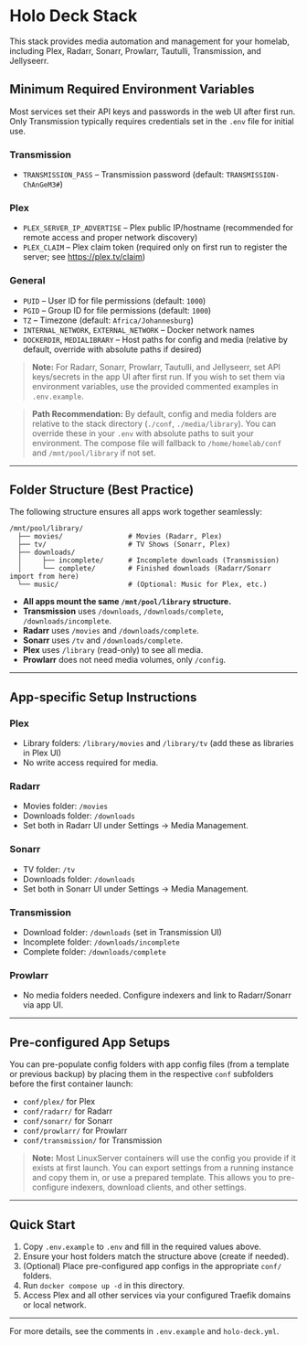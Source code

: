 # Holo Deck Stack

This stack provides media automation and management for your homelab, including Plex, Radarr, Sonarr, Prowlarr, Tautulli, Transmission, and Jellyseerr.

## Minimum Required Environment Variables

Most services set their API keys and passwords in the web UI after first run. Only Transmission typically requires credentials set in the `.env` file for initial use.

### Transmission
- `TRANSMISSION_PASS` – Transmission password (default: `TRANSMISSION-ChAnGeM3#`)

### Plex
- `PLEX_SERVER_IP_ADVERTISE` – Plex public IP/hostname (recommended for remote access and proper network discovery)
- `PLEX_CLAIM` – Plex claim token (required only on first run to register the server; see https://plex.tv/claim)

### General
- `PUID` – User ID for file permissions (default: `1000`)
- `PGID` – Group ID for file permissions (default: `1000`)
- `TZ` – Timezone (default: `Africa/Johannesburg`)
- `INTERNAL_NETWORK`, `EXTERNAL_NETWORK` – Docker network names
- `DOCKERDIR`, `MEDIALIBRARY` – Host paths for config and media (relative by default, override with absolute paths if desired)

> **Note:** For Radarr, Sonarr, Prowlarr, Tautulli, and Jellyseerr, set API keys/secrets in the app UI after first run. If you wish to set them via environment variables, use the provided commented examples in `.env.example`.

> **Path Recommendation:** By default, config and media folders are relative to the stack directory (`./conf`, `./media/library`). You can override these in your `.env` with absolute paths to suit your environment. The compose file will fallback to `/home/homelab/conf` and `/mnt/pool/library` if not set.

---

## Folder Structure (Best Practice)

The following structure ensures all apps work together seamlessly:

```
/mnt/pool/library/
  ├── movies/                # Movies (Radarr, Plex)
  ├── tv/                    # TV Shows (Sonarr, Plex)
  ├── downloads/
  │     ├── incomplete/      # Incomplete downloads (Transmission)
  │     └── complete/        # Finished downloads (Radarr/Sonarr import from here)
  └── music/                 # (Optional: Music for Plex, etc.)
```

- **All apps mount the same `/mnt/pool/library` structure.**
- **Transmission** uses `/downloads`, `/downloads/complete`, `/downloads/incomplete`.
- **Radarr** uses `/movies` and `/downloads/complete`.
- **Sonarr** uses `/tv` and `/downloads/complete`.
- **Plex** uses `/library` (read-only) to see all media.
- **Prowlarr** does not need media volumes, only `/config`.

---

## App-specific Setup Instructions

### Plex
- Library folders: `/library/movies` and `/library/tv` (add these as libraries in Plex UI)
- No write access required for media.

### Radarr
- Movies folder: `/movies`
- Downloads folder: `/downloads`
- Set both in Radarr UI under Settings → Media Management.

### Sonarr
- TV folder: `/tv`
- Downloads folder: `/downloads`
- Set both in Sonarr UI under Settings → Media Management.

### Transmission
- Download folder: `/downloads` (set in Transmission UI)
- Incomplete folder: `/downloads/incomplete`
- Complete folder: `/downloads/complete`

### Prowlarr
- No media folders needed. Configure indexers and link to Radarr/Sonarr via app UI.

---

## Pre-configured App Setups

You can pre-populate config folders with app config files (from a template or previous backup) by placing them in the respective `conf` subfolders before the first container launch:

- `conf/plex/` for Plex
- `conf/radarr/` for Radarr
- `conf/sonarr/` for Sonarr
- `conf/prowlarr/` for Prowlarr
- `conf/transmission/` for Transmission

> **Note:** Most LinuxServer containers will use the config you provide if it exists at first launch. You can export settings from a running instance and copy them in, or use a prepared template. This allows you to pre-configure indexers, download clients, and other settings.

---

## Quick Start
1. Copy `.env.example` to `.env` and fill in the required values above.
2. Ensure your host folders match the structure above (create if needed).
3. (Optional) Place pre-configured app configs in the appropriate `conf/` folders.
4. Run `docker compose up -d` in this directory.
5. Access Plex and all other services via your configured Traefik domains or local network.

---

For more details, see the comments in `.env.example` and `holo-deck.yml`.
